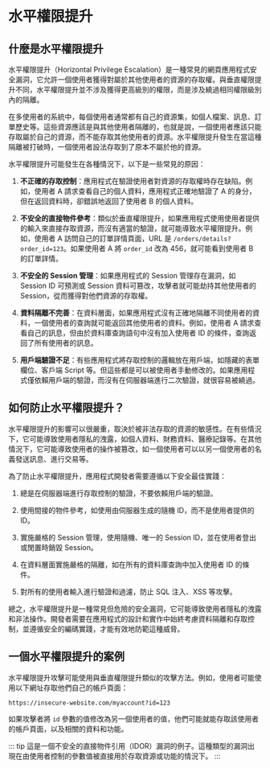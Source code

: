 # 水平權限提升

## 什麼是水平權限提升

水平權限提升（Horizontal Privilege Escalation）是一種常見的網頁應用程式安全漏洞，它允許一個使用者獲得對屬於其他使用者的資源的存取權。與垂直權限提升不同，水平權限提升並不涉及獲得更高級別的權限，而是涉及繞過相同權限級別內的隔離。

在多使用者的系統中，每個使用者通常都有自己的資源集，如個人檔案、訊息、訂單歷史等。這些資源應該是與其他使用者隔離的，也就是說，一個使用者應該只能存取屬於自己的資源，而不能存取其他使用者的資源。水平權限提升發生在當這種隔離被打破時，一個使用者設法存取到了原本不屬於他的資源。

水平權限提升可能發生在各種情況下，以下是一些常見的原因：

1. **不正確的存取控制**：應用程式在驗證使用者對資源的存取權時存在缺陷。例如，使用者 A 請求查看自己的個人資料，應用程式正確地驗證了 A 的身分，但在返回資料時，卻錯誤地返回了使用者 B 的個人資料。

2. **不安全的直接物件參考**：類似於垂直權限提升，如果應用程式使用使用者提供的輸入來直接存取資源，而沒有適當的驗證，就可能導致水平權限提升。例如，使用者 A 訪問自己的訂單詳情頁面，URL 是 `/orders/details?order_id=123`。如果使用者 A 將 `order_id` 改為 456，就可能看到使用者 B 的訂單詳情。

3. **不安全的 Session 管理**：如果應用程式的 Session 管理存在漏洞，如 Session ID 可預測或 Session 資料可篡改，攻擊者就可能劫持其他使用者的 Session，從而獲得對他們資源的存取權。

4. **資料隔離不完善**：在資料層面，如果應用程式沒有正確地隔離不同使用者的資料，一個使用者的查詢就可能返回其他使用者的資料。例如，使用者 A 請求查看自己的訊息，但由於資料庫查詢語句中沒有加入使用者 ID 的條件，查詢返回了所有使用者的訊息。

5. **用戶端驗證不足**：有些應用程式將存取控制的邏輯放在用戶端，如隱藏的表單欄位、客戶端 Script 等。但這些都是可以被使用者手動修改的。如果應用程式僅依賴用戶端的驗證，而沒有在伺服器端進行二次驗證，就很容易被繞過。

## 如何防止水平權限提升？

水平權限提升的影響可以很嚴重，取決於被非法存取的資源的敏感性。在有些情況下，它可能導致使用者隱私的洩露，如個人資料、財務資料、醫療記錄等。在其他情況下，它可能導致使用者的操作被篡改，如一個使用者可以以另一個使用者的名義發送訊息、進行交易等。

為了防止水平權限提升，應用程式開發者需要遵循以下安全最佳實踐：

1. 總是在伺服器端進行存取控制的驗證，不要依賴用戶端的驗證。

2. 使用間接的物件參考，如使用由伺服器生成的隨機 ID，而不是使用者提供的 ID。

3. 實施嚴格的 Session 管理，使用隨機、唯一的 Session ID，並在使用者登出或閒置時銷毀 Session。

4. 在資料層面實施嚴格的隔離，如在所有的資料庫查詢中加入使用者 ID 的條件。

5. 對所有的使用者輸入進行驗證和過濾，防止 SQL 注入、XSS 等攻擊。

總之，水平權限提升是一種常見但危險的安全漏洞，它可能導致使用者隱私的洩露和非法操作。開發者需要在應用程式的設計和實作中始終考慮資料隔離和存取控制，並遵循安全的編碼實踐，才能有效地防範這種威脅。

## 一個水平權限提升的案例

水平權限提升攻擊可能使用與垂直權限提升類似的攻擊方法。例如，使用者可能使用以下網址存取他們自己的帳戶頁面：

```
https://insecure-website.com/myaccount?id=123
```

如果攻擊者將 `id` 參數的值修改為另一個使用者的值，他們可能就能存取該使用者的帳戶頁面，以及相關的資料和功能。

::: tip
這是一個不安全的直接物件引用（IDOR）漏洞的例子。這種類型的漏洞出現在由使用者控制的參數值被直接用於存取資源或功能的情況下。
:::